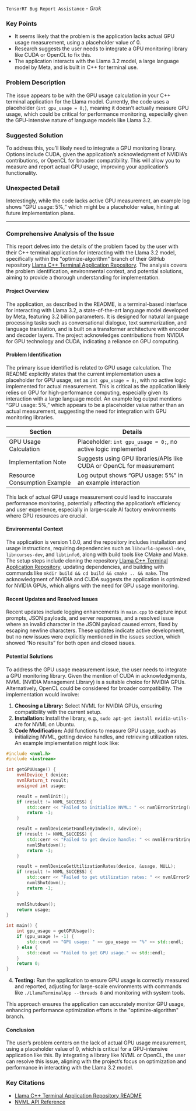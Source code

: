 `TensorRT Bug Report Assistance` - *Grok*

### Key Points
- It seems likely that the problem is the application lacks actual GPU usage measurement, using a placeholder value of 0.
- Research suggests the user needs to integrate a GPU monitoring library like CUDA or OpenCL to fix this.
- The application interacts with the Llama 3.2 model, a large language model by Meta, and is built in C++ for terminal use.

### Problem Description
The issue appears to be with the GPU usage calculation in your C++ terminal application for the Llama model. Currently, the code uses a placeholder (`int gpu_usage = 0;`), meaning it doesn’t actually measure GPU usage, which could be critical for performance monitoring, especially given the GPU-intensive nature of language models like Llama 3.2.

### Suggested Solution
To address this, you’ll likely need to integrate a GPU monitoring library. Options include CUDA, given the application’s acknowledgment of NVIDIA’s contributions, or OpenCL for broader compatibility. This will allow you to measure and report actual GPU usage, improving your application’s functionality.

### Unexpected Detail
Interestingly, while the code lacks active GPU measurement, an example log shows “GPU usage: 5%,” which might be a placeholder value, hinting at future implementation plans.

---

### Comprehensive Analysis of the Issue

This report delves into the details of the problem faced by the user with their C++ terminal application for interacting with the Llama 3.2 model, specifically within the "optimize-algorithm" branch of their GitHub repository [Llama C++ Terminal Application Repository](https://github.com/bniladridas/cpp_terminal_app). The analysis covers the problem identification, environmental context, and potential solutions, aiming to provide a thorough understanding for implementation.

#### Project Overview
The application, as described in the README, is a terminal-based interface for interacting with Llama 3.2, a state-of-the-art language model developed by Meta, featuring 3.2 billion parameters. It is designed for natural language processing tasks such as conversational dialogue, text summarization, and language translation, and is built on a transformer architecture with encoder and decoder layers. The project acknowledges contributions from NVIDIA for GPU technology and CUDA, indicating a reliance on GPU computing.

#### Problem Identification
The primary issue identified is related to GPU usage calculation. The README explicitly states that the current implementation uses a placeholder for GPU usage, set as `int gpu_usage = 0;`, with no active logic implemented for actual measurement. This is critical as the application likely relies on GPU for high-performance computing, especially given its interaction with a large language model. An example log output mentions “GPU usage: 5%,” which appears to be a placeholder value rather than an actual measurement, suggesting the need for integration with GPU monitoring libraries.

| **Section**                     | **Details**                                                                 |
|----------------------------------|-----------------------------------------------------------------------------|
| GPU Usage Calculation            | Placeholder: `int gpu_usage = 0;`, no active logic implemented              |
| Implementation Note              | Suggests using GPU libraries/APIs like CUDA or OpenCL for measurement       |
| Resource Consumption Example     | Log output shows “GPU usage: 5%” in an example interaction                  |

This lack of actual GPU usage measurement could lead to inaccurate performance monitoring, potentially affecting the application’s efficiency and user experience, especially in large-scale AI factory environments where GPU resources are crucial.

#### Environmental Context
The application is version 1.0.0, and the repository includes installation and usage instructions, requiring dependencies such as `libcurl4-openssl-dev`, `libncurses-dev`, and `libtinfo6`, along with build tools like CMake and Make. The setup steps include cloning the repository [Llama C++ Terminal Application Repository](https://github.com/bniladridas/cpp_terminal_app.git), updating dependencies, and building with commands like `mkdir build && cd build && cmake .. && make`. The acknowledgment of NVIDIA and CUDA suggests the application is optimized for NVIDIA GPUs, which aligns with the need for GPU usage monitoring.

#### Recent Updates and Resolved Issues
Recent updates include logging enhancements in `main.cpp` to capture input prompts, JSON payloads, and server responses, and a resolved issue where an invalid character in the JSON payload caused errors, fixed by escaping newline characters. These updates indicate active development, but no new issues were explicitly mentioned in the issues section, which showed “No results” for both open and closed issues.

#### Potential Solutions
To address the GPU usage measurement issue, the user needs to integrate a GPU monitoring library. Given the mention of CUDA in acknowledgments, NVML (NVIDIA Management Library) is a suitable choice for NVIDIA GPUs. Alternatively, OpenCL could be considered for broader compatibility. The implementation would involve:

1. **Choosing a Library:** Select NVML for NVIDIA GPUs, ensuring compatibility with the current setup.
2. **Installation:** Install the library, e.g., `sudo apt-get install nvidia-utils-470` for NVML on Ubuntu.
3. **Code Modification:** Add functions to measure GPU usage, such as initializing NVML, getting device handles, and retrieving utilization rates. An example implementation might look like:

```cpp
#include <nvml.h>
#include <iostream>

int getGPUUsage() {
    nvmlDevice_t device;
    nvmlReturn_t result;
    unsigned int usage;

    result = nvmlInit();
    if (result != NVML_SUCCESS) {
        std::cerr << "Failed to initialize NVML: " << nvmlErrorString(result) << std::endl;
        return -1;
    }

    result = nvmlDeviceGetHandleByIndex(0, &device);
    if (result != NVML_SUCCESS) {
        std::cerr << "Failed to get device handle: " << nvmlErrorString(result) << std::endl;
        nvmlShutdown();
        return -1;
    }

    result = nvmlDeviceGetUtilizationRates(device, &usage, NULL);
    if (result != NVML_SUCCESS) {
        std::cerr << "Failed to get utilization rates: " << nvmlErrorString(result) << std::endl;
        nvmlShutdown();
        return -1;
    }

    nvmlShutdown();
    return usage;
}

int main() {
    int gpu_usage = getGPUUsage();
    if (gpu_usage != -1) {
        std::cout << "GPU usage: " << gpu_usage << "%" << std::endl;
    } else {
        std::cout << "Failed to get GPU usage." << std::endl;
    }
    return 0;
}
```

4. **Testing:** Run the application to ensure GPU usage is correctly measured and reported, adjusting for large-scale environments with commands like `./LlamaTerminalApp --threads 8` and monitoring with system tools.

This approach ensures the application can accurately monitor GPU usage, enhancing performance optimization efforts in the "optimize-algorithm" branch.

#### Conclusion
The user’s problem centers on the lack of actual GPU usage measurement, using a placeholder value of 0, which is critical for a GPU-intensive application like this. By integrating a library like NVML or OpenCL, the user can resolve this issue, aligning with the project’s focus on optimization and performance in interacting with the Llama 3.2 model.

### Key Citations
- [Llama C++ Terminal Application Repository README](https://github.com/bniladridas/cpp_terminal_app/blob/optimize-algorithm/README.md)
- [NVML API Reference](https://docs.nvidia.com/cuda/nvml/index.html)
